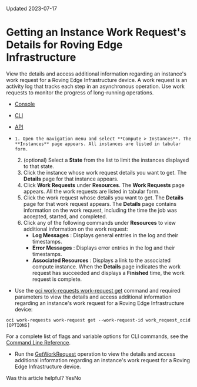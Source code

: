 Updated 2023-07-17
# Getting an Instance Work Request's Details for Roving Edge Infrastructure
View the details and access additional information regarding an instance's work request for a Roving Edge Infrastructure device.
A work request is an activity log that tracks each step in an asynchronous operation. Use work requests to monitor the progress of long-running operations.
  * [Console](https://docs.oracle.com/en-us/iaas/Content/Rover/Compute/Instance/get-work-requests.htm)
  * [CLI](https://docs.oracle.com/en-us/iaas/Content/Rover/Compute/Instance/get-work-requests.htm)
  * [API](https://docs.oracle.com/en-us/iaas/Content/Rover/Compute/Instance/get-work-requests.htm)


  *     1. Open the navigation menu and select **Compute > Instances**. The **Instances** page appears. All instances are listed in tabular form.
    2. (optional) Select a **State** from the list to limit the instances displayed to that state.
    3. Click the instance whose work request details you want to get. The **Details** page for that instance appears.
    4. Click **Work Requests** under **Resources**. The **Work Requests** page appears. All the work requests are listed in tabular form.
    5. Click the work request whose details you want to get. The **Details** page for that work request appears. The **Details** page contains information on the work request, including the time the job was accepted, started, and completed.
    6. Click any of the following commands under **Resources** to view additional information on the work request:
       * **Log Messages** : Displays general entries in the log and their timestamps.
       * **Error Messages** : Displays error entries in the log and their timestamps.
       * **Associated Resources** : Displays a link to the associated compute instance.
When the **Details** page indicates the work request has succeeded and displays a **Finished** time, the work request is complete.
  * Use the [oci work-requests work-request get](https://docs.oracle.com/iaas/tools/oci-cli/latest/oci_cli_docs/cmdref/work-requests/work-request/get.html) command and required parameters to view the details and access additional information regarding an instance's work request for a Roving Edge Infrastructure device:
```
oci work-requests work-request get --work-request-id work_request_ocid [OPTIONS]
```

For a complete list of flags and variable options for CLI commands, see the [Command Line Reference](https://docs.oracle.com/iaas/tools/oci-cli/latest/oci_cli_docs/index.html).
  * Run the [GetWorkRequest](https://docs.oracle.com/iaas/api/#/en/workrequests/latest/WorkRequest/GetWorkRequest) operation to view the details and access additional information regarding an instance's work request for a Roving Edge Infrastructure device.


Was this article helpful?
YesNo

